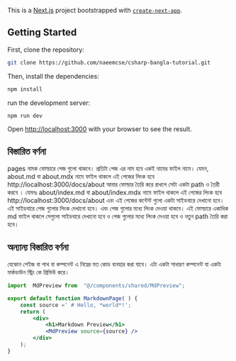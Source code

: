 This is a [Next.js](https://nextjs.org/) project bootstrapped with [`create-next-app`](https://github.com/vercel/next.js/tree/canary/packages/create-next-app).

## Getting Started


First, clone the repository:

```bash
git clone https://github.com/naeemcse/csharp-bangla-tutorial.git
````
Then, install the dependencies:

```bash
npm install
```

run the development server:

```bash
npm run dev
```
Open [http://localhost:3000](http://localhost:3000) with your browser to see the result.

## বিস্তারিত বর্ণনা
pages নামক ফোল্ডারে পেজ গুলো থাকবে। প্রতিটা পেজ এর নাম হবে একই নামের ফাইল নামে। যেমন, about.md বা about.mdx  নামে ফাইল থাকলে এই পেজের লিংক হবে http://localhost:3000/docs/about
আবার ফোল্ডার তৈরি করে রাখলে সেটা একটা path ও তৈরী করবে । যেমনঃ about/index.md বা about/index.mdx নামে ফাইল থাকলে এই পেজের লিংক হবে http://localhost:3000/docs/about 
এবং এই পেজের কন্টেন্ট গুলো একটা সাইডবারে দেখানো হবে। এই সাইডবারে পেজ গুলোর লিংক দেখানো হবে।
এবং পেজ গুলোর মধ্যে লিংক দেওয়া থাকবে।
এই ফোল্ডারে একাধিক md ফাইল থাকলে সেগুলো সাইডবারে দেখানো হবে ও পেজ গুলোর মধ্যে লিংক দেওয়া হবে ও নতুন path তৈরি করা হবে।

## অন্যান্য   বিস্তারিত বর্ণনা
যেকোন পেইজ বা পাথ বা কম্পনেন্ট এ নিম্নের মত কোড ব্যবহার করা যাবে। এটা একটা সাধারণ কম্পনেন্ট যা একটা মার্কডাউন স্ট্রিং কে প্রিভিউ করে।
```jsx
import  MdPreview from  "@/components/shared/MdPreview";

export default function MarkdownPage( ) {
    const source =' # Hello, *world*!';
    return (
        <div>
            <h1>Markdown Preview</h1>
            <MdPreview source={source} />
        </div>
    );
}

```